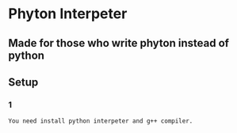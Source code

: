 # Phyton Interpeter
## Made for those who write phyton instead of python


## Setup
### 1
```
You need install python interpeter and g++ compiler.
```

